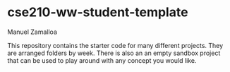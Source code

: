 # cse210-ww-student-template
Manuel Zamalloa 

This repository contains the starter code for many different projects. They are arranged folders by week. There is also an an empty sandbox project that can be used to play around with any concept you would like.
